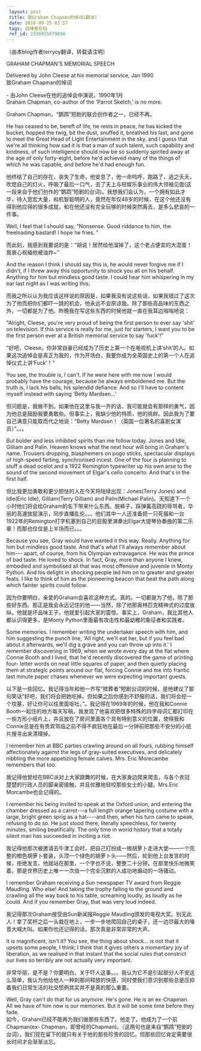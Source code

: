 ```yaml
---
 layout: post
 title: 致Graham Chapman的悼词(翻译)
 date: 2018-09-15 03:57
 tags: 旧博客存档
 ref_id: 1536955079898
---
```

（由本blog作者terryoy翻译，转载请注明）

GRAHAM CHAPMAN'S MEMORIAL SPEECH

Delivered by John Cleese at his memorial service, Jan 1990  
致Graham Chapman的悼词

\- 由John Cleese在他的追悼会中演说，1990年1月  
Graham Chapman, co-author of the 'Parrot Sketch,' is no more.

Graham Chapman，“鹦鹉”短剧的联合创作者之一，已经不再。

He has ceased to be, bereft of life, he rests in peace, he has kicked the
bucket, hopped the twig, bit the dust, snuffed it, breathed his last, and gone
to meet the Great Head of Light Entertainment in the sky, and I guess that
we're all thinking how sad it is that a man of such talent, such capability
and kindness, of such intelligence should now be so suddenly spirited away at
the age of only forty-eight, before he'd achieved many of the things of which
he was capable, and before he'd had enough fun.

他终结了自己的存在，丧失了生命，他安息了，他一命呜呼，跑路了，逃之夭夭，吹熄自己的灯火，呼吸了最后一口气，去了天上与轻娱乐事业的伟大领袖见面(这一段来自于他们创作的“鹦鹉”短剧的台词)。我想我们会认为，一个拥有如此才华，待人宽宏大量，和机智聪明的人，竟然在年仅48岁的时候，在这个他还没有得到他应得的很多成就，和在他还没有完全玩够的时候突然离去，是多么悲哀的一件事。

Well, I feel that I should say, "Nonsense. Good riddance to him, the
freeloading bastard! I hope he fries. "

而此刻，我感到我要说的是：“胡说！居然给他溜掉了，这个老占便宜的大混蛋！我衷心祝福他被油炸~”

And the reason I think I should say this is, he would never forgive me if I
didn't, if I threw away this opportunity to shock you all on his behalf.
Anything for him but mindless good taste. I could hear him whispering in my
ear last night as I was writing this:

而我之所以认为我应该这样说的原因是，如果我没有说这些话，如果我错过了这次为了他而把你们都吓一跳的机会，他永远不会原谅我。除了那些高品味的东西之外，一切都是为了他。昨晚我在写这些东西的时候他就一直在我耳边嗡嗡地说：

"Alright, Cleese, you're very proud of being the first person to ever say
'shit' on television. If this service is really for me, just for starters, I
want you to be the first person ever at a British memorial service to say
'fuck'!"

“好吧，Cleese。你非常自豪已经成为了历史上第一个在电视机上讲‘shit’的人。如果这次追悼会是真正为我的，作为开场白，我要你成为全英国史上的第一个人在追悼仪式上讲‘Fuck’！”

You see, the trouble is, I can't. If he were here with me now I would probably
have the courage, because he always emboldened me. But the truth is, I lack
his balls, his splendid defiance. And so I'll have to content myself instead
with saying 'Betty Mardsen...'

但问题是，我做不到。如果他在这里与我一齐的话，我可能就会有那样的勇气，因为他总是鼓励我要勇敢些。但事实上，我缺少他的特质，他的挑衅。因此我为了要自己满意只能取而代之地说：“Betty
Mardsen！（英国一位著名的喜剧女演员）”。。。

But bolder and less inhibited spirits than me follow today. Jones and Idle,
Gilliam and Palin. Heaven knows what the next hour will bring in Graham's
name. Trousers dropping, blasphemers on pogo sticks, spectacular displays of
high-speed farting, synchronised incest. One of the four is planning to stuff
a dead ocelot and a 1922 Remington typewriter up his own arse to the sound of
the second movement of Elgar's cello concerto. And that's in the first half.

但比我更加勇敢和更少胆怯的人在今天将陆续出现：Jones(Terry Jones) and Idle(Eric Idle), Gilliam(Terry
Gilliam) and Palin(Michael
Palin)。天知道下一个小时他们将会给Graham的名下带来什么东西。脱裤子，踩弹簧高跷的辱骂者，华丽的高速放屁演示，同步直播乱伦。。。他们其中一人还准备把一只死猫和一台1922年的Remington打字机塞到自己的屁股里演奏出Elgar大提琴协奏曲的第二乐章！而那也仅仅是上半场而已。。。

Because you see, Gray would have wanted it this way. Really. Anything for him
but mindless good taste. And that's what I'll always remember about him---
apart, of course, from his Olympian extravagance. He was the prince of bad
taste. He loved to shock. In fact, Gray, more than anyone I knew, embodied and
symbolised all that was most offensive and juvenile in Monty Python. And his
delight in shocking people led him on to greater and greater feats. I like to
think of him as the pioneering beacon that beat the path along which fainter
spirits could follow.

因为你要明白，亲爱的Graham会喜欢这种方式。真的。一切都是为了他，除了那些好东西。那正是我会永远记住的他——当然，除了他那奥林匹克精神式的过度放纵。他就是坏品味王子。他就爱引起大家的震惊。事实上，Graham，我比其他人都认识得更多，是Monty
Python里面最有攻击性和最幼稚的象征者和实践者。

Some memories. I remember writing the undertaker speech with him, and him
suggesting the punch line, 'All right, we'll eat her, but if you feel bad
about it afterwards, we'll dig a grave and you can throw up into it.' I
remember discovering in 1969, when we wrote every day at the flat where Connie
Booth and I lived, that he'd recently discovered the game of printing four-
letter words on neat little squares of paper, and then quietly placing them at
strategic points around our flat, forcing Connie and me into frantic last
minute paper chases whenever we were expecting important guests.

以下是一些回忆。我记得当年和他一齐写“殡葬者”短剧台词的时候，是他建议了那句笑话“好吧，我们将会把她吃掉。但如果之后你感到不舒服的话，我们将会挖一个坟墓，好让你可以往里面呕吐。”。我记得在1969年的时候，他在我和Connie
Booth一起住的地方每天写稿，我发现了他喜欢把很多特殊的四字母词汇都打印在一些方形小纸片上，并且放在了房间里面各个具有特别意义的位置，使得我和Connie总是在有贵宾驾临之前不得不疯狂地在最后一分钟前把那些不安分的小纸片搜寻出来清理掉。

I remember him at BBC parties crawling around on all fours, rubbing himself
affectionately against the legs of gray-suited executives, and delicately
nibbling the more appetizing female calves. Mrs. Eric Morecambe remembers that
too.

我记得他曾经在BBC派对上大家跳舞的时候，在大家身边爬来爬去，与各个衣冠楚楚的行政人员的脚亲密接触，并且优雅地轻咬那些女士的小腿。Mrs.Eric
Morcambe也会记得的。

I remember his being invited to speak at the Oxford union, and entering the
chamber dressed as a carrot---a full length orange tapering costume with a
large, bright green sprig as a hat----and then, when his turn came to speak,
refusing to do so. He just stood there, literally speechless, for twenty
minutes, smiling beatifically. The only time in world history that a totally
silent man has succeeded in inciting a riot.

我记得他那次被邀请去牛津工会时，把自己打扮成一根胡萝卜走进大堂——一个完整的橙色胡萝卜套装，头顶一个绿色的胡萝卜头——然后，轮到他上台发言的时候，拒绝发言。他就站在那里，一个字也不说，整整二十分钟，在那里快乐地微笑着。那是世界历史上唯一一次由一个完全沉默的人成功地煽动的一场骚动。

I remember Graham receiving a Sun newspaper TV award from Reggie Maudling. Who
else! And taking the trophy falling to the ground and crawling all the way
back to his table, screaming loudly, as loudly as he could. And if you
remember Gray, that was very loud indeed.

我记得那次Graham接受由Sun新闻报Reggie
Maudling颁发的电视大奖。别无此人！拿了奖杯之后一头栽在地上，一步一步地爬回自己的桌子，还一边尽最大的嗓音大喊大叫。如果你也还记得的话，那次真是非常非常的大声。

It is magnificent, isn't it? You see, the thing about shock... is not that it
upsets some people, I think; I think that it gives others a momentary joy of
liberation, as we realised in that instant that the social rules that
constrict our lives so terribly are not actually very important.

非常华丽，是不是？你要明白，关于吓人这事。。。我认为它不是引起部分人不安这么简单，我认为他给他人一种刹那间释放的快感，同时使我们意识到那些总是压抑着我们日常生活的社交惯例其实并不是真的那么重要。

Well, Gray can't do that for us anymore. He's gone. He is an ex-Chapman. All
we have of him now is our memories. But it will be some time before they fade.  
如今，Graham已经不能再为我们做那些东西了。他走了。他成为了一个前Chapman(ex-
Chapman，即曾经的Chapman)。（这两句也是来自“鹦鹉”短剧的台词）。我们现在留下的就只有关于他的那些珍贵的回忆。但那些回忆肯定需要很长时间才会渐渐淡忘。

